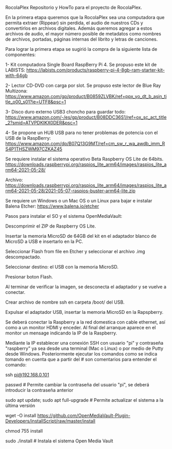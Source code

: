RocolaPlex
Repositorio y HowTo para el proyecto de RocolaPlex.

En la primera etapa queremos que la RocolaPlex sea una computadora que permita extraer (Rippear) 
sin perdida, el audio de nuestros CDs y convertirlos en archivos digitales. Además queremos agregar
a estos archivos de audio, el mayor número posible de metadatos como nombres de archivos, portadas,
páginas internas del librito y letras de canciones.

Para lograr la primera etapa se sugirió la compra de la siguiente lista de componentes:

1- Kit computadora Single Board RaspBerry Pi 4. Se propuso este kit de LABISTS:
https://labists.com/products/raspberry-pi-4-8gb-ram-starter-kit-with-64gb

2- Lector CD-DVD con carga por slot. Se propuso este lector de Blue Ray Multizona:
https://www.amazon.com/gp/product/B0859ZLVBK/ref=ppx_yo_dt_b_asin_title_o00_s01?ie=UTF8&psc=1

3- Disco duro externo USB3 choncho para guardar todo:
https://www.amazon.com/-/es/gp/product/B08DDC36S1/ref=ox_sc_act_title_2?smid=ATVPDKIKX0DER&psc=1

4- Se propone un HUB USB para no tener problemas de potencia con el USB de la RaspBerry:
https://www.amazon.com/dp/B07Q13G9MT/ref=cm_sw_r_wa_awdb_imm_RS4P1THSZWM97CZKAZ45

Se requiere instalar el sistema operativo Beta Raspberry OS Lite de 64bits. 
https://downloads.raspberrypi.org/raspios_lite_arm64/images/raspios_lite_arm64-2021-05-28/

Archivo:
https://downloads.raspberrypi.org/raspios_lite_arm64/images/raspios_lite_arm64-2021-05-28/2021-05-07-raspios-buster-arm64-lite.zip

Se requiere un Windows o un Mac OS o un Linux para bajar e instalar Balena Etcher:
https://www.balena.io/etcher

Pasos para instalar el SO y el sistema OpenMediaVault:

Descomprimir el ZIP de Raspberry OS Lite.

Insertar la memoria MicroSD de 64GB del kit en el adaptador blanco de MicroSD a USB e insertarlo en la PC.

Seleccionar Flash from file en Etcher y seleccionar el archivo .img descompactado.

Seleccionar destino: el USB con la memoria MicroSD.

Presionar boton Flash.

Al terminar de verificar la imagen, se desconecta el adaptador y se vuelve a conectar.

Crear archivo de nombre ssh en carpeta /boot/ del USB.

Expulsar el adaptador USB, insertar la memoria MicroSD en la Rapspberry.

Se deberá conectar la Raspberry a la red domestica con cable ethernet, así como a un monitor HDMI
y enceder. Al final del arranque aparece en el monitor un mensage indicando la IP de la Raspberry.

Mediante la IP establecer una conexión SSH con usuario "pi" y contraseña "raspberry" ya sea desde 
una terminal (Mac o Linux) o por medio de Putty desde Windows. Posteriormente ejecutar los comandos
como se indica tomando en cuenta que a partir del # son comentarios para entender el comando:

ssh pi@192.168.0.101

passwd # Permite cambiar la contraseña del usuario "pi", se deberá introducir la contraseña anterior

sudo apt update; sudo apt full-upgrade # Permite actualizar el sistema a la última versión

wget -O install https://github.com/OpenMediaVault-Plugin-Developers/installScript/raw/master/install

chmod 755 install

sudo ./install # Instala el sistema Open Media Vault


